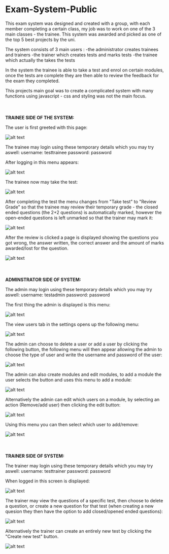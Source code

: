 # Exam-System-Public


This exam system was designed and created with a group, with each member completing a certain class, my job was to work on one of the 3 main classes - the trainee. 
This system was awarded and picked as one of the top 5 best projects by the uni.

The system consists of 3 main users : 
  -the administrator creates trainees and trainers
  -the trainer which creates tests and marks tests
  -the trainee which actually the takes the tests
  
In the system the trainee is able to take a test and enrol on certain modules, once the tests are complete they are then able to review the feedback 
for the exam they completed.

This projects main goal was to create a complicated system with many functions using javascript - css and styling was not the main focus.
<br><br><br><br>
<strong>TRAINEE SIDE OF THE SYSTEM:</strong>


The user is first greeted with this page:

![alt text](https://github.com/Mahdi2c/storage/blob/master/Exam-system/Trainee/1.jpg)

The trainee may login using these temporary details which you may try aswell:
username: testtrainee
password: password

After logging in this menu appears:

![alt text](https://github.com/Mahdi2c/storage/blob/master/Exam-system/Trainee/2.jpg)

The trainee now may take the test:

![alt text](https://github.com/Mahdi2c/storage/blob/master/Exam-system/Trainee/3.jpg)

After completing the test the menu changes from "Take test" to "Review Grade" so that the trainee may review their temporary grade - the closed ended questions 
(the 2+2 questions) is automatically marked, however the open-ended questions is left unmarked so that the trainer may mark it:

![alt text](https://github.com/Mahdi2c/storage/blob/master/Exam-system/Trainee/4.jpg)

After the review is clicked a page is displayed showing the questions you got wrong, the answer written, the correct answer and the amount of marks awarded/lost 
for the question.

![alt text](https://github.com/Mahdi2c/storage/blob/master/Exam-system/Trainee/5.jpg)
<br><br><br><br>
 <strong>ADMINSTRATOR SIDE OF SYSTEM:</strong>
 
The admin may login using these temporary details which you may try aswell:
username: testadmin
password: password

The first thing the admin is displayed is this menu:

![alt text](https://github.com/Mahdi2c/storage/blob/master/Exam-system/Adminstrator/1.jpg)

The view users tab in the settings opens up the following menu:

![alt text](https://github.com/Mahdi2c/storage/blob/master/Exam-system/Adminstrator/2.jpg)

The admin can choose to delete a user or add a user by clicking the following button, the following menu will then appear allowing the admin to choose the type of user and write the username and password of the user:

![alt text](https://github.com/Mahdi2c/storage/blob/master/Exam-system/Adminstrator/3.jpg)

The admin can also create modules and edit modules, to add a module the user selects the button and uses this menu to add a module: 

![alt text](https://github.com/Mahdi2c/storage/blob/master/Exam-system/Adminstrator/4.jpg)

Alternatively the admin can edit which users on a module, by selecting an action (Remove/add user) then clicking the edit button:

![alt text](https://github.com/Mahdi2c/storage/blob/master/Exam-system/Adminstrator/5.jpg)

Using this menu you can then select which user to add/remove:

![alt text](https://github.com/Mahdi2c/storage/blob/master/Exam-system/Adminstrator/6.jpg)
<br><br><br><br>
<strong>TRAINER SIDE OF SYSTEM:</strong>

The trainer may login using these temporary details which you may try aswell:
username: testtrainer
password: password

When logged in this screen is displayed:

![alt text](https://github.com/Mahdi2c/storage/blob/master/Exam-system/Trainer/1.jpg)

The trainer may view the questions of a specific test, then choose to delete a question, or create a new question for that test (when creating a new quesion they then have the option to add closed/opened ended questions):

![alt text](https://github.com/Mahdi2c/storage/blob/master/Exam-system/Trainer/2.jpg)

Alternatively the trainer can create an entirely new test by clicking the "Create new test" button.

![alt text](https://github.com/Mahdi2c/storage/blob/master/Exam-system/Trainer/3.jpg)
